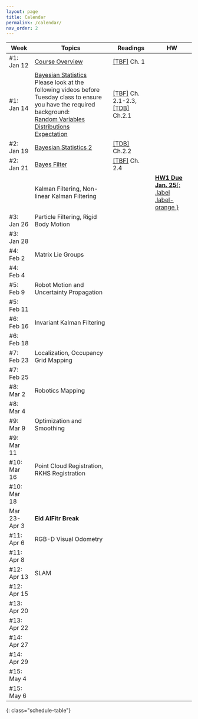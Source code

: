 ```yaml
---
layout: page
title: Calendar
permalink: /calendar/
nav_order: 2
---
```

| Week              | Topics                                                                    | Readings | HW |
|-------------------|---------------------------------------------------------------------------|----------|----|
| #1: Jan 12     |[ Course Overview](https://kfupmedusa.sharepoint.com/:b:/r/sites/Section_242121295/Class%20Materials/Lecture%20Slides/01_12_Introduction.pdf?csf=1&web=1&e=w8iRrg)<br /> |      [[TBF]]({{site.baseurl}}/#textbooks) Ch. 1   |    |
| #1: Jan 14     |  [Bayesian Statistics](https://kfupmedusa.sharepoint.com/:b:/r/sites/Section_242121295/Class%20Materials/Lecture%20Slides/01_14_probability.pdf?csf=1&web=1&e=uJnr6K)<br />Please look at the following videos before Tuesday class to ensure you have the required background: <br />[Random Variables](https://www.youtube.com/watch?v=ijX8Xs0OaAs)<br />[Distributions](https://www.youtube.com/watch?v=X7ePpI4qgTQ)<br />[Expectation](https://www.youtube.com/watch?v=z4qv272LSKw) | [[TBF]]({{site.baseurl}}/#textbooks) Ch. 2.1-2.3, [[TDB]]({{site.baseurl}}/#textbooks) Ch.2.1 |  |
| #2: Jan 19     | [Bayesian Statistics 2](https://kfupmedusa.sharepoint.com/:b:/r/sites/Section_242121295/Class%20Materials/Lecture%20Slides/01_19_probability2.pdf?csf=1&web=1&e=6S7lJc) |[[TDB]]({{site.baseurl}}/#textbooks) Ch.2.2   |  |
| #2: Jan 21     | [Bayes Filter](https://kfupmedusa.sharepoint.com/:b:/r/sites/Section_242121295/Class%20Materials/Lecture%20Slides/01_21_bayes_filter.pdf?csf=1&web=1&e=u8RqO3)  | [[TBF]]({{site.baseurl}}/#textbooks) Ch. 2.4|  |
| |           Kalman Filtering, Non-linear Kalman Filtering                                                                                 |          |  [**HW1 Due Jan. 25**{: .label .label-orange }]({{site.baseurl}}/hw/)   |
| #3: Jan 26       |     Particle Filtering, Rigid Body Motion                       			                                    |          |      |
| #3: Jan 28      |  |  |  |
| #4: Feb 2      |        Matrix Lie Groups                                                                   |          |    |
| #4: Feb 4      |  |  |  |
| #5: Feb 9     |        Robot Motion and Uncertainty Propagation                                                                    |          |    |
| #5: Feb 11      |  |  |  |
| #6: Feb 16     |       Invariant Kalman Filtering                                                                   |          |        |
| #6: Feb 18      |  |  |  |
| #7: Feb 23       |     Localization, Occupancy Grid Mapping                                                                      |          |        |
| #7: Feb 25      |  |  |  |
| #8: Mar 2      |        Robotics Mapping                                                                   |          |    |
| #8: Mar 4      |  |  |  |
| #9: Mar 9     |        Optimization and Smoothing                                                                  |          |        |
| #9: Mar 11      |  |  |  |
| #10: Mar 16    |       Point Cloud Registration, RKHS Registration                                                                    |          |        |
| #10: Mar 18      |  |  |  |
|  Mar 23-Apr 3| **Eid AlFitr Break**| | |
| #11: Apr 6 |           RGB-D Visual Odometry                                                                |          |        |
| #11: Apr 8      |  |  |  |
| #12: Apr 13      |     SLAM                                                                      |          |        |
| #12: Apr 15      |  |  |  |
| #13: Apr 20    |                                      							            |          |        |
| #13: Apr 22      |  |  |  |
| #14: Apr 27   |                                                                           |          |        |
| #14: Apr 29      |  |  |  |
| #15: May 4 | | | |
| #15: May 6      |  |  |  |
{: class="schedule-table"}
